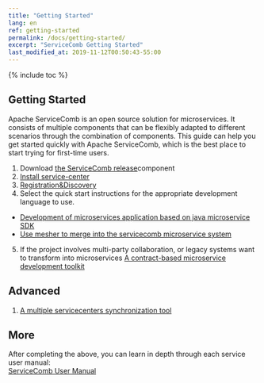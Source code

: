 ```yaml
---
title: "Getting Started"
lang: en
ref: getting-started
permalink: /docs/getting-started/
excerpt: "ServiceComb Getting Started"
last_modified_at: 2019-11-12T00:50:43-55:00
---
```


{% include toc %}
## Getting Started
Apache ServiceComb is an open source solution for microservices. It consists of multiple components that can be flexibly adapted to different scenarios through the combination of components. This guide can help you get started quickly with Apache ServiceComb, which is the best place to start trying for first-time users.  
1. Download [the ServiceComb release](/release/)component  
2. [Install service-center](/docs/service-center/install/)
3. [Registration&Discovery](/docs/service-center/registration-discovery/)
4. Select the quick start instructions for the appropriate development language to use.  
- [Development of microservices application based on java microservice SDK](/docs/quick-start/)  
- [Use mesher to merge into the servicecomb microservice system](/docs/mesher-quick-start/)
5. If the project involves multi-party collaboration, or legacy systems want to transform into microservices
[A contract-based microservice development toolkit](/docs/toolkit/quick-start/)

## Advanced  
1. [A multiple servicecenters synchronization tool](/docs/syncer/quick-start/)

## More  
After completing the above, you can learn in depth through each service user manual:  
[ServiceComb User Manual](/docs/users/)
